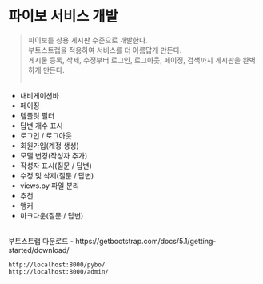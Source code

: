 # 파이보 서비스 개발
> 파이보를 상용 게시판 수준으로 개발한다. <br>
> 부트스트랩을 적용하여 서비스를 더 아름답게 만든다. <br>
> 게시물 등록, 삭제, 수정부터 로그인, 로그아웃, 페이징, 검색까지 게시판을 완벽하게 만든다. <br><br>

+ 내비게이션바
+ 페이징
+ 템플릿 필터
+ 답변 개수 표시
+ 로그인 / 로그아웃
+ 회원가입(계정 생성)
+ 모델 변경(작성자 추가)
+ 작성자 표시(질문 / 답변)
+ 수정 및 삭제(질문 / 답변)
+ views.py 파일 분리
+ 추천
+ 앵커
+ 마크다운(질문 / 답변)

<br>
부트스트랩 다운로드 - https://getbootstrap.com/docs/5.1/getting-started/download/ 

`http://localhost:8000/pybo/` <br>
`http://localhost:8000/admin/`
